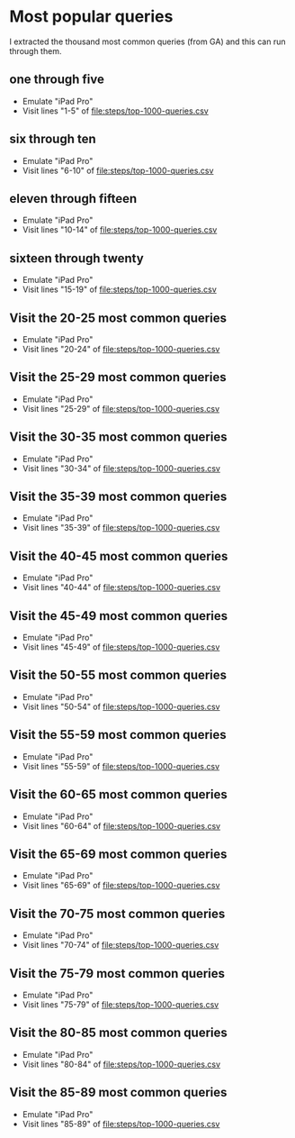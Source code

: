 # Most popular queries

I extracted the thousand most common queries (from GA) and this can
run through them.

## one through five
* Emulate "iPad Pro"
* Visit lines "1-5" of <file:steps/top-1000-queries.csv>

## six through ten
* Emulate "iPad Pro"
* Visit lines "6-10" of <file:steps/top-1000-queries.csv>

## eleven through fifteen
* Emulate "iPad Pro"
* Visit lines "10-14" of <file:steps/top-1000-queries.csv>

## sixteen through twenty
* Emulate "iPad Pro"
* Visit lines "15-19" of <file:steps/top-1000-queries.csv>


## Visit the 20-25 most common queries

* Emulate "iPad Pro"
* Visit lines "20-24" of <file:steps/top-1000-queries.csv>

## Visit the 25-29 most common queries

* Emulate "iPad Pro"
* Visit lines "25-29" of <file:steps/top-1000-queries.csv>

## Visit the 30-35 most common queries

* Emulate "iPad Pro"
* Visit lines "30-34" of <file:steps/top-1000-queries.csv>

## Visit the 35-39 most common queries

* Emulate "iPad Pro"
* Visit lines "35-39" of <file:steps/top-1000-queries.csv>

## Visit the 40-45 most common queries

* Emulate "iPad Pro"
* Visit lines "40-44" of <file:steps/top-1000-queries.csv>

## Visit the 45-49 most common queries

* Emulate "iPad Pro"
* Visit lines "45-49" of <file:steps/top-1000-queries.csv>

## Visit the 50-55 most common queries

* Emulate "iPad Pro"
* Visit lines "50-54" of <file:steps/top-1000-queries.csv>

## Visit the 55-59 most common queries

* Emulate "iPad Pro"
* Visit lines "55-59" of <file:steps/top-1000-queries.csv>

## Visit the 60-65 most common queries

* Emulate "iPad Pro"
* Visit lines "60-64" of <file:steps/top-1000-queries.csv>

## Visit the 65-69 most common queries

* Emulate "iPad Pro"
* Visit lines "65-69" of <file:steps/top-1000-queries.csv>

## Visit the 70-75 most common queries

* Emulate "iPad Pro"
* Visit lines "70-74" of <file:steps/top-1000-queries.csv>

## Visit the 75-79 most common queries

* Emulate "iPad Pro"
* Visit lines "75-79" of <file:steps/top-1000-queries.csv>

## Visit the 80-85 most common queries

* Emulate "iPad Pro"
* Visit lines "80-84" of <file:steps/top-1000-queries.csv>

## Visit the 85-89 most common queries

* Emulate "iPad Pro"
* Visit lines "85-89" of <file:steps/top-1000-queries.csv>

